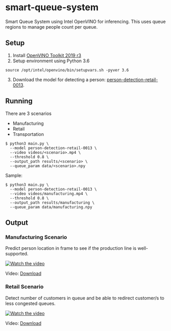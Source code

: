 # smart-queue-system
Smart Queue System using Intel OpenVINO for inferencing. This uses queue regions to manage people count per queue.

## Setup

1. Install [OpenVINO Toolkit 2019 r3](https://software.intel.com/content/www/us/en/develop/tools/openvino-toolkit/choose-download.html)
2. Setup environment using Python 3.6
```
source /opt/intel/openvino/bin/setupvars.sh -pyver 3.6
```
3. Download the model for detecting a person: [person-detection-retail-0013](https://docs.openvinotoolkit.org/2020.4/omz_models_intel_person_detection_retail_0013_description_person_detection_retail_0013.html).

## Running

There are 3 scenarios
- Manufacturing
- Retail
- Transportation

```
$ python3 main.py \
  --model person-detection-retail-0013 \
  --video videos/<scenario>.mp4 \
  --threshold 0.8 \
  --output_path results/<scenario> \
  --queue_param data/<scenario>.npy
```

Sample:

```
$ python3 main.py \
  --model person-detection-retail-0013 \
  --video videos/manufacturing.mp4 \
  --threshold 0.8 \
  --output_path results/manufacturing \
  --queue_param data/manufacturing.npy
```

## Output

### Manufacturing Scenario

Predict person location in frame to see if the production line is well-supported.

[![Watch the video](http://i3.ytimg.com/vi/OUEe3H4EjVk/hqdefault.jpg)](https://youtu.be/OUEe3H4EjVk)

Video: [Download](https://github.com/joseph-d-p/smart-queue-system/tree/master/results/manufacturing/output_video.mp4)

### Retail Scenario
Detect number of customers in queue and be able to redirect customer/s to less congested queues.

[![Watch the video](http://i3.ytimg.com/vi/pbHpxR9Yk_8/hqdefault.jpg)](https://www.youtube.com/watch?v=pbHpxR9Yk_8)

Video: [Download](https://github.com/joseph-d-p/smart-queue-system/tree/master/results/retail/output_video.mp4)



